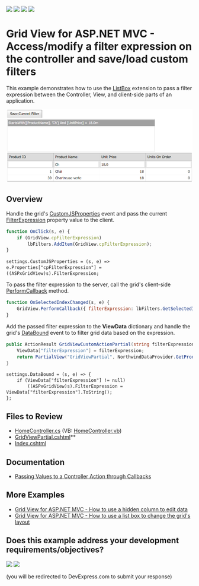 <!-- default badges list -->
![](https://img.shields.io/endpoint?url=https://codecentral.devexpress.com/api/v1/VersionRange/128549482/15.2.7%2B)
[![](https://img.shields.io/badge/Open_in_DevExpress_Support_Center-FF7200?style=flat-square&logo=DevExpress&logoColor=white)](https://supportcenter.devexpress.com/ticket/details/T361413)
[![](https://img.shields.io/badge/📖_How_to_use_DevExpress_Examples-e9f6fc?style=flat-square)](https://docs.devexpress.com/GeneralInformation/403183)
[![](https://img.shields.io/badge/💬_Leave_Feedback-feecdd?style=flat-square)](#does-this-example-address-your-development-requirementsobjectives)
<!-- default badges end -->
# Grid View for ASP.NET MVC - Access/modify a filter expression on the controller and save/load custom filters

This example demonstrates how to use the [ListBox](https://docs.devexpress.com/AspNetMvc/DevExpress.Web.Mvc.ListBoxExtension) extension to pass a filter expression between the Controller, View, and client-side parts of an application.

![Pass filter expression within the grid](PassFilterExpression.png)

## Overview

Handle the grid's [CustomJSProperties](https://docs.devexpress.com/AspNetMvc/DevExpress.Web.Mvc.GridViewSettings.CustomJSProperties) event and pass the current [FilterExpression](https://docs.devexpress.com/AspNet/DevExpress.Web.ASPxGridBase.FilterExpression) property value to the client.

```js
function OnClick(s, e) {
    if (GridView.cpFilterExpression)
        lbFilters.AddItem(GridView.cpFilterExpression);
}
```

```cshtml
settings.CustomJSProperties = (s, e) => e.Properties["cpFilterExpression"] = ((ASPxGridView)s).FilterExpression;
```

To pass the filter expression to the server, call the grid's client-side [PerformCallback](https://docs.devexpress.com/AspNetMvc/js-MVCxClientGridView.PerformCallback(data)) method.

```js
function OnSelectedIndexChanged(s, e) {
    GridView.PerformCallback({ filterExpression: lbFilters.GetSelectedItem().text });
}
```

Add the passed filter expression to the **ViewData** dictionary and handle the grid's [DataBound](https://docs.devexpress.com/AspNetMvc/DevExpress.Web.Mvc.GridSettingsBase.DataBound) event to to filter grid data based on the expression.

```cs
public ActionResult GridViewCustomActionPartial(string filterExpression) {
    ViewData["filterExpression"] = filterExpression;
    return PartialView("GridViewPartial", NorthwindDataProvider.GetProducts());
}
```

```cshtml
settings.DataBound = (s, e) => {
    if (ViewData["filterExpression"] != null)
        ((ASPxGridView)s).FilterExpression = ViewData["filterExpression"].ToString();
};
```

## Files to Review

* [HomeController.cs](./CS/Controllers/HomeController.cs) (VB: [HomeController.vb](./VB/Controllers/HomeController.vb))
* [GridViewPartial.cshtml](./CS/Views/Home/GridViewPartial.cshtml)**
* [Index.cshtml](./CS/Views/Home/Index.cshtml)

## Documentation

* [Passing Values to a Controller Action through Callbacks](https://docs.devexpress.com/AspNetMvc/9941/common-features/callback-based-functionality/passing-values-to-a-controller-action-through-callbacks)

## More Examples

* [Grid View for ASP.NET MVC - How to use a hidden column to edit data](https://github.com/DevExpress-Examples/gridview-how-to-implement-data-editing-with-hidden-column-e5121)
* [Grid View for ASP.NET MVC - How to use a list box to change the grid's layout](https://github.com/DevExpress-Examples/gridview-how-to-track-clientlayout-with-a-separate-listbox-t146962)
<!-- feedback -->
## Does this example address your development requirements/objectives?

[<img src="https://www.devexpress.com/support/examples/i/yes-button.svg"/>](https://www.devexpress.com/support/examples/survey.xml?utm_source=github&utm_campaign=asp-net-mvc-grid-access-and-modify-filter-expressions&~~~was_helpful=yes) [<img src="https://www.devexpress.com/support/examples/i/no-button.svg"/>](https://www.devexpress.com/support/examples/survey.xml?utm_source=github&utm_campaign=asp-net-mvc-grid-access-and-modify-filter-expressions&~~~was_helpful=no)

(you will be redirected to DevExpress.com to submit your response)
<!-- feedback end -->

